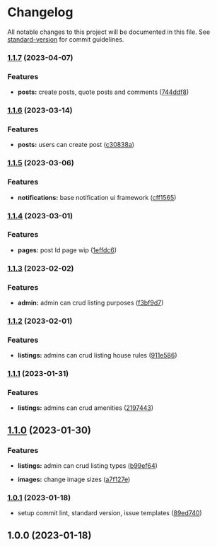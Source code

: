 # Changelog

All notable changes to this project will be documented in this file. See [standard-version](https://github.com/conventional-changelog/standard-version) for commit guidelines.

### [1.1.7](https://github.com/Bankole2000/cp-frontend/compare/v1.1.6...v1.1.7) (2023-04-07)


### Features

* **posts:** create posts, quote posts and comments ([744ddf8](https://github.com/Bankole2000/cp-frontend/commits/744ddf86f5383ffc02fab5d346584ff71fe42dae))

### [1.1.6](https://github.com/Bankole2000/cp-frontend/compare/v1.1.5...v1.1.6) (2023-03-14)


### Features

* **posts:** users can create post ([c30838a](https://github.com/Bankole2000/cp-frontend/commits/c30838a99aa222d92181e994023abacecdebc87a))

### [1.1.5](https://github.com/Bankole2000/cp-frontend/compare/v1.1.4...v1.1.5) (2023-03-06)


### Features

* **notifications:** base notification ui framework ([cff1565](https://github.com/Bankole2000/cp-frontend/commits/cff1565785df7a585ad7eded0228c0d4c28b2871))

### [1.1.4](https://github.com/Bankole2000/cp-frontend/compare/v1.1.3...v1.1.4) (2023-03-01)


### Features

* **pages:** post Id page wip ([1effdc6](https://github.com/Bankole2000/cp-frontend/commits/1effdc686a3c44bc3c78e8ef3d1007ad60fc1d9d))

### [1.1.3](https://github.com/Bankole2000/cp-frontend/compare/v1.1.2...v1.1.3) (2023-02-02)


### Features

* **admin:** admin can crud listing purposes ([f3bf9d7](https://github.com/Bankole2000/cp-frontend/commits/f3bf9d7bfe04efb2e864af2c03c311df720aea6b))

### [1.1.2](https://github.com/Bankole2000/cp-frontend/compare/v1.1.1...v1.1.2) (2023-02-01)


### Features

* **listings:** admins can crud listing house rules ([911e586](https://github.com/Bankole2000/cp-frontend/commits/911e5862cd131ec179b48d76034bf67c5f6f98b5))

### [1.1.1](https://github.com/Bankole2000/cp-frontend/compare/v1.1.0...v1.1.1) (2023-01-31)


### Features

* **listings:** admins can crud amenities ([2197443](https://github.com/Bankole2000/cp-frontend/commits/219744378482c27a84db7c2b441971212aa5b2bc))

## [1.1.0](https://github.com/Bankole2000/cp-frontend/compare/v1.0.1...v1.1.0) (2023-01-30)


### Features

* **listings:** admin can crud listing types ([b99ef64](https://github.com/Bankole2000/cp-frontend/commits/b99ef6456a5080d5e790a3c83e2ff8ff1a36968b))


* **images:** change image sizes ([a7f127e](https://github.com/Bankole2000/cp-frontend/commits/a7f127e22ec3eaf13edc6ae7defd4573a5251714))

### [1.0.1](https://github.com/Bankole2000/cp-frontend/compare/v1.0.0...v1.0.1) (2023-01-18)


* setup commit lint, standard version, issue templates ([89ed740](https://github.com/Bankole2000/cp-frontend/commits/89ed7405b81b2bb1d1d97a70a0f5876748a45925))

## 1.0.0 (2023-01-18)
